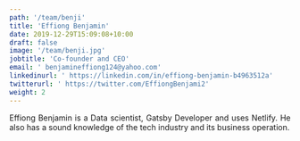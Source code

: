 ```yaml
---
path: '/team/benji'
title: 'Effiong Benjamin'
date: 2019-12-29T15:09:08+10:00
draft: false
image: '/team/benji.jpg'
jobtitle: 'Co-founder and CEO'
email: ' benjamineffiong124@yahoo.com'
linkedinurl: ' https://linkedin.com/in/effiong-benjamin-b4963512a'
twitterurl: ' https://twitter.com/EffiongBenjami2'
weight: 2
---
```

<p style='text-align: justify;'>
    Effiong Benjamin is a Data scientist, Gatsby Developer and uses Netlify. He also has a sound knowledge of the tech industry and its business operation.
</p>
